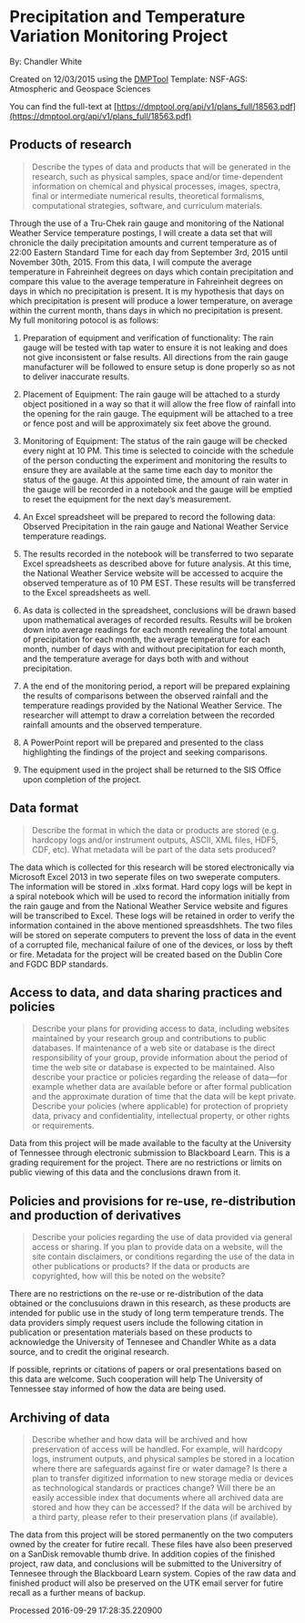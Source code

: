 # Precipitation and Temperature Variation Monitoring Project

By: Chandler White

Created on 12/03/2015 using the [DMPTool](https://dmp.cdlib.org/) Template: NSF-AGS: Atmospheric and Geospace Sciences

You can find the full-text at [https://dmptool.org/api/v1/plans_full/18563.pdf](https://dmptool.org/api/v1/plans_full/18563.pdf) 

## Products of research

> Describe the types of data and products that will be generated in the research, such as physical samples, space and/or time-dependent information on chemical and physical processes, images, spectra, final or intermediate numerical results, theoretical formalisms, computational strategies, software, and curriculum materials.

Through the use of a Tru-Chek rain gauge and monitoring of the National Weather Service temperature postings, I will create a data set that will chronicle the daily precipitation amounts and current temperature as of 22:00 Eastern Standard Time for each day from September 3rd, 2015 until November 30th, 2015. From this data, I will compute the average temperature in Fahreinheit degrees on days which contain precipitation and compare this value to the average temperature in Fahreinheit degrees on days in which no precipitation is present. It is my hypothesis that days on which precipitation is present will produce a lower temperature, on average within the current month, thans days in which no precipitation is present. My full monitoring potocol is as follows:

1. Preparation of equipment and verification of functionality: The rain gauge will be tested with tap water to ensure it is not leaking and does not give inconsistent or false results. All directions from the rain gauge manufacturer will be followed to ensure setup is done properly so as not to deliver inaccurate results.

2. Placement of Equipment: The rain gauge will be attached to a sturdy object positioned in a way so that it will allow the free flow of rainfall into the opening for the rain gauge. The equipment will be attached to a tree or fence post and will be approximately six feet above the ground.

3. Monitoring of Equipment: The status of the rain gauge will be checked every night at 10 PM. This time is selected to coincide with the schedule of the person conducting the experiment and monitoring the results to ensure they are available at the same time each day to monitor the status of the gauge. At this appointed time, the amount of rain water in the gauge will be recorded in a notebook and the gauge will be emptied to reset the equipment for the next day&rsquo;s measurement.

4. An Excel spreadsheet will be prepared to record the following data: Observed Precipitation in the rain gauge and National Weather Service temperature readings.

5. The results recorded in the notebook will be transferred to two separate Excel spreadsheets as described above for future analysis. At this time, the National Weather Service website will be accessed to acquire the observed temperature as of 10 PM EST. These results will be transferred to the Excel spreadsheets as well.

6. As data is collected in the spreadsheet, conclusions will be drawn based upon mathematical averages of recorded results. Results will be broken down into average readings for each month revealing the total amount of precipitation for each month, the average temperature for each month, number of days with and without precipitation for each month, and the temperature average for days both with and without precipitation. 

7. A the end of the monitoring period, a report will be prepared explaining the results of comparisons between the observed rainfall and the temperature readings provided by the National Weather Service. The researcher will attempt to draw a correlation between the recorded rainfall amounts and the observed temperature.

8. A PowerPoint report will be prepared and presented to the class highlighting the findings of the project and seeking comparisons.

9. The equipment used in the project shall be returned to the SIS Office upon completion of the project.


## Data format

> Describe the format in which the data or products are stored (e.g. hardcopy logs and/or instrument outputs, ASCII, XML files, HDF5, CDF, etc). What metadata will be part of the data sets produced?

The data which is collected for this research will be stored electronically via Microsoft Excel 2013 in two seperate files on two sweperate computers. The information will be stored in .xlxs format. Hard copy logs will be kept in a spiral notebook which will be used to record the information initially from the rain gauge and from the National Weather Service website and figures will be transcribed to Excel. These logs will be retained in order to verify the information contained in the above mentioned spreasdshhets. The two files will be stored on seperate computers to prevent the loss of data in the event of a corrupted file, mechanical failure of one of the devices, or loss by theft or fire. Metadata for the project will be created based on the Dublin Core and FGDC BDP standards. 


## Access to data, and data sharing practices and policies

> Describe your plans for providing access to data, including websites maintained by your research group and contributions to public databases. If maintenance of a web site or database is the direct responsibility of your group, provide information about the period of time the web site or database is expected to be maintained. Also describe your practice or policies regarding the release of data&#8212;for example whether data are available before or after formal publication and the approximate duration of time that the data will be kept private. Describe your policies (where applicable) for protection of propriety data, privacy and confidentiality, intellectual property, or other rights or requirements.

Data from this project will be made available to the faculty at the University of Tennessee through electronic submission to Blackboard Learn. This is a grading requirement for the project. There are no restrictions or limits on public viewing of this data and the conclusions drawn from it.


## Policies and provisions for re-use, re-distribution and production of derivatives

> Describe your policies regarding the use of data provided via general access or sharing. If you plan to provide data on a website, will the site contain disclaimers, or conditions regarding the use of the data in other publications or products? If the data or products are copyrighted, how will this be noted on the website?

There are no restrictions on the re-use or re-distribution of the data obtained or the conclusuions drawn in this research, as these products are intended for public use in the study of long term temperature trends. The data providers simply request users include the following citation in publication or presentation materials based on these products to acknowledge the University of Tennesee and Chandler White as a data source, and to credit the original research.

If possible, reprints or citations of papers or oral presentations based on this data are welcome. Such cooperation will help The University of Tennessee stay informed of how the data are being used.


## Archiving of data

> Describe whether and how data will be archived and how preservation of access will be handled. For example, will hardcopy logs, instrument outputs, and physical samples be stored in a location where there are safeguards against fire or water damage? Is there a plan to transfer digitized information to new storage media or devices as technological standards or practices change? Will there be an easily accessible index that documents where all archived data are stored and how they can be accessed? If the data will be archived by a third party, please refer to their preservation plans (if available).

The data from this project will be stored permanently on the two computers owned by the creater for futire recall. These files have also been preserved on a SanDisk removable thumb drive. In addition copies of the finished project, raw data, and conclusions will be submitted to the Universitry of Tennesee through the Blackboard Learn system. Copies of the raw data and finished product will also be preserved on the UTK email server for futire recall as a further means of backup.




Processed 2016-09-29 17:28:35.220900
